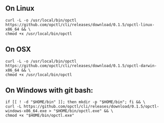 ## On Linux

```shell
curl -L -o /usr/local/bin/opctl https://github.com/opctl/cli/releases/download/0.1.5/opctl-linux-x86_64 && \
chmod +x /usr/local/bin/opctl
```

## On OSX

```shell
curl -L -o /usr/local/bin/opctl https://github.com/opctl/cli/releases/download/0.1.5/opctl-darwin-x86_64 && \
chmod +x /usr/local/bin/opctl
```

## On Windows with git bash:

```shell
if [[ ! -d "$HOME/bin" ]]; then mkdir -p "$HOME/bin"; fi && \
curl -L https://github.com/opctl/cli/releases/download/0.1.5/opctl-windows-x86_64.exe > "$HOME/bin/opctl.exe" && \
chmod +x "$HOME/bin/opctl.exe"
```
